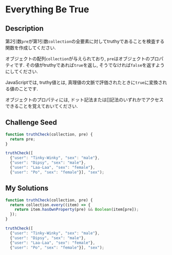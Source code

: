# Everything Be True

## Description
第2引数`pre`が第1引数`collection`の全要素に対してtruthyであることを検査する関数を作成してください.

オブジェクトの配列`collection`が与えられており, `pre`はオブジェクトのプロパティです.
その値がtruthyであれば`true`を返し, そうでなければ`false`を返すようにしてください.

JavaScriptでは, truthy値とは, 真理値の文脈で評価されたときに`true`に変換される値のことです.

オブジェクトのプロパティには, ドット記法または[]記法のいずれかでアクセスできることを覚えておいてください.

## Challenge Seed
```js
function truthCheck(collection, pre) {
  return pre;
}

truthCheck([
  {"user": "Tinky-Winky", "sex": "male"}, 
  {"user": "Dipsy", "sex": "male"}, 
  {"user": "Laa-Laa", "sex": "female"}, 
  {"user": "Po", "sex": "female"}], "sex");
```

## My Solutions
```js
function truthCheck(collection, pre) {
  return collection.every((item) => {
    return item.hasOwnProperty(pre) && Boolean(item[pre]);
  });
}

truthCheck([
  {"user": "Tinky-Winky", "sex": "male"}, 
  {"user": "Dipsy", "sex": "male"}, 
  {"user": "Laa-Laa", "sex": "female"}, 
  {"user": "Po", "sex": "female"}], "sex");
```